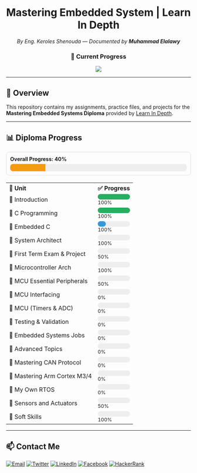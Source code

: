 <!-- README.md -->

<h1 align="center">Mastering Embedded System | Learn In Depth</h1>

<p align="center"><em>By Eng. Keroles Shenouda — Documented by <strong>Muhammad Elalawy</strong></em></p>


<h3 align="center">🚧 Current Progress</h3>

<p align="center">
  <img src="https://img.shields.io/badge/Progress-40%25-orange?style=for-the-badge&logo=rocket" />
</p>



---

## 🚀 Overview

This repository contains my assignments, practice files, and projects for the **Mastering Embedded Systems Diploma** provided by [Learn In Depth](https://learn-in-depth.com).

---

## 📊 Diploma Progress

<div style="border:1px solid #ddd;padding:10px;border-radius:8px;margin-bottom:20px;">
  <strong>Overall Progress: 40%</strong>
  <div style="background:#eee;border-radius:8px;overflow:hidden;margin-top:5px;">
    <div style="width:20%;background:#f39c12;height:20px;"></div>
  </div>
</div>

<table>
  <tr><th align="left">📘 Unit</th><th align="left">✅ Progress</th></tr>

  <tr><td>🔹 Introduction</td>
  <td>
    <div style="background:#eee;width:100%;border-radius:8px;">
      <div style="width:100%;background:#27ae60;height:15px;border-radius:8px;"></div>
    </div> <small>100%</small>
  </td></tr>

  <tr><td>🔹 C Programming</td>
  <td>
    <div style="background:#eee;width:100%;border-radius:8px;">
      <div style="width:100%;background:#27ae60;height:15px;border-radius:8px;"></div>
    </div> <small>100%</small>
  </td></tr>

  <tr><td>🔹 Embedded C</td>
  <td>
    <div style="background:#eee;width:100%;border-radius:8px;">
      <div style="width:25%;background:#3498db;height:15px;border-radius:8px;"></div>
    </div> <small>100%</small>
  </td></tr>

  <tr><td>🔹 System Architect</td>
  <td>
    <div style="background:#eee;width:100%;border-radius:8px;">
      <div style="width:0%;background:#bdc3c7;height:15px;border-radius:8px;"></div>
    </div> <small>100%</small>
  </td></tr>

  <tr><td>🔹 First Term Exam & Project</td>
  <td>
    <div style="background:#eee;width:100%;border-radius:8px;">
      <div style="width:0%;background:#bdc3c7;height:15px;border-radius:8px;"></div>
    </div> <small>50%</small>
  </td></tr>

  <tr><td>🔹 Microcontroller Arch</td>
  <td>
    <div style="background:#eee;width:100%;border-radius:8px;">
      <div style="width:0%;background:#bdc3c7;height:15px;border-radius:8px;"></div>
    </div> <small>100%</small>
  </td></tr>

  <tr><td>🔹 MCU Essential Peripherals</td>
  <td>
    <div style="background:#eee;width:100%;border-radius:8px;">
      <div style="width:0%;background:#bdc3c7;height:15px;border-radius:8px;"></div>
    </div> <small>50%</small>
  </td></tr>

  <tr><td>🔹 MCU Interfacing</td>
  <td>
    <div style="background:#eee;width:100%;border-radius:8px;">
      <div style="width:0%;background:#bdc3c7;height:15px;border-radius:8px;"></div>
    </div> <small>0%</small>
  </td></tr>

  <tr><td>🔹 MCU (Timers & ADC)</td>
  <td>
    <div style="background:#eee;width:100%;border-radius:8px;">
      <div style="width:0%;background:#bdc3c7;height:15px;border-radius:8px;"></div>
    </div> <small>0%</small>
  </td></tr>

  <tr><td>🔹 Testing & Validation</td>
  <td>
    <div style="background:#eee;width:100%;border-radius:8px;">
      <div style="width:0%;background:#bdc3c7;height:15px;border-radius:8px;"></div>
    </div> <small>0%</small>
  </td></tr>

  <tr><td>🔹 Embedded Systems Jobs</td>
  <td>
    <div style="background:#eee;width:100%;border-radius:8px;">
      <div style="width:0%;background:#bdc3c7;height:15px;border-radius:8px;"></div>
    </div> <small>0%</small>
  </td></tr>

  <tr><td>🔹 Advanced Topics</td>
  <td>
    <div style="background:#eee;width:100%;border-radius:8px;">
      <div style="width:0%;background:#bdc3c7;height:15px;border-radius:8px;"></div>
    </div> <small>0%</small>
  </td></tr>

  <tr><td>🔹 Mastering CAN Protocol</td>
  <td>
    <div style="background:#eee;width:100%;border-radius:8px;">
      <div style="width:0%;background:#bdc3c7;height:15px;border-radius:8px;"></div>
    </div> <small>0%</small>
  </td></tr>

  <tr><td>🔹 Mastering Arm Cortex M3/4</td>
  <td>
    <div style="background:#eee;width:100%;border-radius:8px;">
      <div style="width:0%;background:#bdc3c7;height:15px;border-radius:8px;"></div>
    </div> <small>0%</small>
  </td></tr>

  <tr><td>🔹 My Own RTOS</td>
  <td>
    <div style="background:#eee;width:100%;border-radius:8px;">
      <div style="width:0%;background:#bdc3c7;height:15px;border-radius:8px;"></div>
    </div> <small>0%</small>
  </td></tr>

  <tr><td>🔹 Sensors and Actuators</td>
  <td>
    <div style="background:#eee;width:100%;border-radius:8px;">
      <div style="width:0%;background:#bdc3c7;height:15px;border-radius:8px;"></div>
    </div> <small>50%</small>
  </td></tr>

  <tr><td>🔹 Soft Skills</td>
  <td>
    <div style="background:#eee;width:100%;border-radius:8px;">
      <div style="width:0%;background:#bdc3c7;height:15px;border-radius:8px;"></div>
    </div> <small>100%</small>
  </td></tr>

</table>

---

## 📫 Contact Me

<p align="left">
  <a href="mailto:mohamedelalawey7@gmail.com"><img src="https://img.shields.io/badge/Gmail-D14836?style=flat&logo=gmail&logoColor=white" alt="Email" /></a>
  <a href="https://twitter.com/elalawey" target="_blank"><img src="https://img.shields.io/badge/Twitter-1DA1F2?style=flat&logo=twitter&logoColor=white" alt="Twitter" /></a>
  <a href="https://linkedin.com/in/elalawy" target="_blank"><img src="https://img.shields.io/badge/LinkedIn-0077B5?style=flat&logo=linkedin&logoColor=white" alt="LinkedIn" /></a>
  <a href="https://fb.com/pioneer383" target="_blank"><img src="https://img.shields.io/badge/Facebook-1877F2?style=flat&logo=facebook&logoColor=white" alt="Facebook" /></a>
  <a href="https://www.hackerrank.com/mohamedelalawey7" target="_blank"><img src="https://img.shields.io/badge/HackerRank-2EC866?style=flat&logo=HackerRank&logoColor=white" alt="HackerRank" /></a>
</p>
